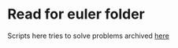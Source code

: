 # Read for euler folder

Scripts here tries to solve problems archived [here](https://projecteuler.net/archives)


